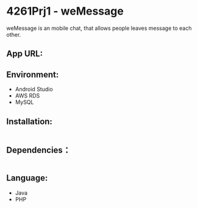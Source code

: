 # 4261Prj1 - weMessage
weMessage is an mobile chat, that allows people leaves message to each other. 

## App URL: 

## Environment:
- Android Studio
- AWS RDS
- MySQL

## Installation:
```bash
```

## Dependencies：
```bash
```

## Language:
- Java
- PHP
